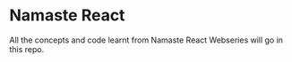 # Namaste React
 All the concepts and code learnt from Namaste React Webseries will go in this repo. 
